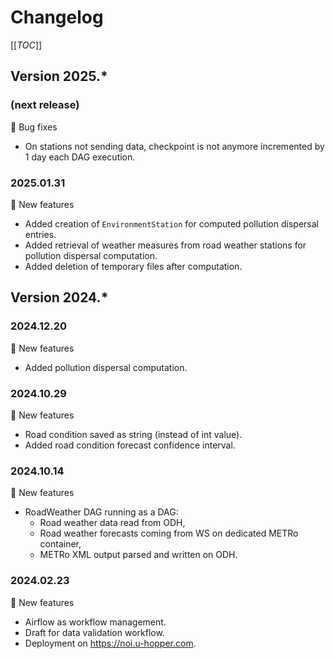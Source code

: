 <!--
SPDX-FileCopyrightText: NOI Techpark <digital@noi.bz.it>

SPDX-License-Identifier: CC0-1.0
-->

# Changelog

[[_TOC_]]

## Version 2025.*

### (next release)

:bug: Bug fixes
* On stations not sending data, checkpoint is not anymore incremented by 1 day each DAG execution.

### 2025.01.31

:rocket: New features
* Added creation of `EnvironmentStation` for computed pollution dispersal entries.
* Added retrieval of weather measures from road weather stations for pollution dispersal computation.
* Added deletion of temporary files after computation.

## Version 2024.*

### 2024.12.20

:rocket: New features
* Added pollution dispersal computation.

### 2024.10.29

:rocket: New features
* Road condition saved as string (instead of int value).
* Added road condition forecast confidence interval.

### 2024.10.14

:rocket: New features
* RoadWeather DAG running as a DAG:
  * Road weather data read from ODH,
  * Road weather forecasts coming from WS on dedicated METRo container,
  * METRo XML output parsed and written on ODH.

### 2024.02.23

:rocket: New features
* Airflow as workflow management.
* Draft for data validation workflow.
* Deployment on https://noi.u-hopper.com.
